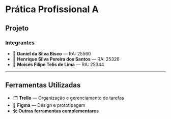 # Prática Profissional A

## Projeto

### Integrantes

* 👤 **Daniel da Silva Bisco** — RA: 25560
* 👤 **Henrique Silva Pereira dos Santos** — RA: 25326
* 👤 **Moisés Filipe Telis de Lima** — RA: 25344

---

## Ferramentas Utilizadas

* 🗂 **Trello** — Organização e gerenciamento de tarefas
* 🎨 **Figma** — Design e prototipagem
* 🛠 **Outras ferramentas complementares**
